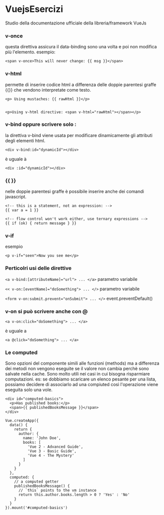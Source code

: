 # VuejsEsercizi

Studio della documentazione ufficiale della libreria/framework VueJs

### v-once

questa direttiva assicura il data-binding sono una volta e poi non modifica più l'elemento.
esempio:

`<span v-once>This will never change: {{ msg }}</span>`

### v-html

permette di inserire codice html a differenza delle doppie parentesi graffe {{}} che vendono interpretate come testo.

```
<p> Using mustaches: {{ rawHtml }}</p>


<p>Using v-html directive: <span v-html="rawHtml"></span></p>

```

### v-bind oppure scrivere solo :

la direttiva v-bind viene usata per modificare dinamicamente gli attributi degli elementi html.

`<div v-bind:id="dynamicId"></div> `

è uguale à

`<div :id="dynamicId"></div> `

### {{ }}

nelle doppie parentesi graffe è possibile inserire anche dei comandi javascript.

```
<!-- this is a statement, not an expression: -->
{{ var a = 1 }}

<!-- flow control won't work either, use ternary expressions -->
{{ if (ok) { return message } }}
```

### v-if

esempio

`<p v-if="seen">Now you see me</p> `

### Perticolri usi delle direttive

`<a v-bind:[attributeName]="url"> ... </a>` parametro variabile

`<< v-on:[eventName]="doSomething"> ... </>` parametro variabile

`<form v-on:submit.prevent="onSubmit"> ... </>` event.preventDefault()

### v-on si può scrivere anche con @

`<a v-on:click="doSomething"> ... </a>`

è uguale a

`<a @click="doSomething"> ... </a> `

### Le computed

Sono opzioni del componente simili alle funzioni (methods) ma a differenza dei metodi
non vengono eseguite se il valore non cambia perchè sono salvate nella cache. Sono molto utili nei casi in cui bisogna risparmiare computazioni. es: se dobbiamo scaricare un elenco pesante per una lista, possiamo decidere di associarlo ad una compiuted così l'operazione viene eseguita solo una vole.

```
<div id="computed-basics">
  <p>Has published books:</p>
  <span>{{ publishedBooksMessage }}</span>
</div>
```

```
Vue.createApp({
  data() {
    return {
      author: {
        name: 'John Doe',
        books: [
          'Vue 2 - Advanced Guide',
          'Vue 3 - Basic Guide',
          'Vue 4 - The Mystery'
        ]
      }
    }
  },
  computed: {
    // a computed getter
    publishedBooksMessage() {
      // `this` points to the vm instance
      return this.author.books.length > 0 ? 'Yes' : 'No'
    }
  }
}).mount('#computed-basics')
```
